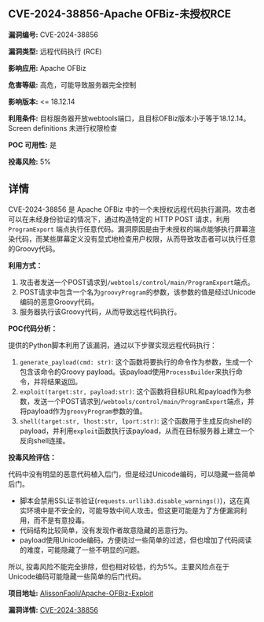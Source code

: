 ## CVE-2024-38856-Apache OFBiz-未授权RCE

**漏洞编号:** CVE-2024-38856

**漏洞类型:** 远程代码执行 (RCE)

**影响应用:** Apache OFBiz

**危害等级:** 高危，可能导致服务器完全控制

**影响版本:** <= 18.12.14

**利用条件:** 目标服务器开放webtools端口，且目标OFBiz版本小于等于18.12.14。Screen definitions 未进行权限检查

**POC 可用性:** 是

**投毒风险:** 5%

## 详情

CVE-2024-38856 是 Apache OFBiz 中的一个未授权远程代码执行漏洞。攻击者可以在未经身份验证的情况下，通过构造特定的 HTTP POST 请求，利用 `ProgramExport` 端点执行任意代码。漏洞原因是由于未授权的端点能够执行屏幕渲染代码，而某些屏幕定义没有显式地检查用户权限，从而导致攻击者可以执行任意的Groovy代码。 

**利用方式：**

1.  攻击者发送一个POST请求到`/webtools/control/main/ProgramExport`端点。
2.  POST请求中包含一个名为`groovyProgram`的参数，该参数的值是经过Unicode编码的恶意Groovy代码。
3.  服务器执行该Groovy代码，从而导致远程代码执行。

**POC代码分析：**

提供的Python脚本利用了该漏洞，通过以下步骤实现远程代码执行：

1.  `generate_payload(cmd: str)`:  这个函数将要执行的命令作为参数，生成一个包含该命令的Groovy payload。该payload使用`ProcessBuilder`来执行命令，并将结果返回。
2.  `exploit(target:str, payload:str)`:  这个函数将目标URL和payload作为参数，发送一个POST请求到`/webtools/control/main/ProgramExport`端点，并将payload作为`groovyProgram`参数的值。
3.  `shell(target:str, lhost:str, lport:str)`:  这个函数用于生成反向shell的payload，并利用`exploit`函数执行该payload，从而在目标服务器上建立一个反向shell连接。

**投毒风险评估：**

代码中没有明显的恶意代码植入后门，但是经过Unicode编码，可以隐藏一些简单后门。

*   脚本会禁用SSL证书验证(`requests.urllib3.disable_warnings()`)，这在真实环境中是不安全的，可能导致中间人攻击。但这更可能是为了方便漏洞利用，而不是有意投毒。
*   代码结构比较简单，没有发现作者故意隐藏的恶意行为。
*   payload使用Unicode编码，方便绕过一些简单的过滤，但也增加了代码阅读的难度，可能隐藏了一些不明显的问题。

所以, 投毒风险不能完全排除，但也相对较低，约为5%。主要风险点在于Unicode编码可能隐藏一些简单的后门代码。

**项目地址:** [AlissonFaoli/Apache-OFBiz-Exploit](https://github.com/AlissonFaoli/Apache-OFBiz-Exploit)

**漏洞详情:** [CVE-2024-38856](https://nvd.nist.gov/vuln/detail/CVE-2024-38856)